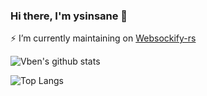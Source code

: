 ### Hi there, I'm ysinsane 👋

 ⚡  I’m currently maintaining on [Websockify-rs](https://github.com/ysinsane/websockify-rs)


<!-- <img align="right" src="https://github-readme-stats.vercel.app/api?username=ysinsane&show_icons=true&theme=ts" /> -->



![Vben's github stats](https://github-readme-stats.vercel.app/api?username=ysinsane&show_icons=true&theme=vue)

![Top Langs](https://github-readme-stats.vercel.app/api/top-langs/?username=ysinsane)
<!--
- 🔭 I’m currently working on ...
- 🌱 I’m currently learning ...
- 👯 I’m looking to collaborate on ...
- 🤔 I’m looking for help with ...
- 💬 Ask me about ...
- 📫 How to reach me: ...
- 😄 Pronouns: ...
- ⚡ Fun fact: ...
-->

